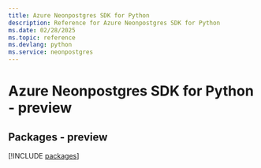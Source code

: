 ```yaml
---
title: Azure Neonpostgres SDK for Python
description: Reference for Azure Neonpostgres SDK for Python
ms.date: 02/28/2025
ms.topic: reference
ms.devlang: python
ms.service: neonpostgres
---
```

# Azure Neonpostgres SDK for Python - preview
## Packages - preview
[!INCLUDE [packages](neonpostgres-index.md)]
